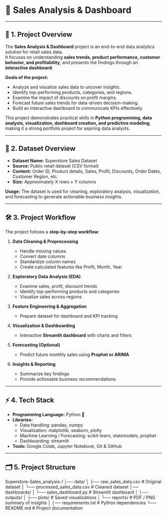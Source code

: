 # 🛒 Sales Analysis & Dashboard

---

## 📌 1. Project Overview
The **Sales Analysis & Dashboard** project is an end-to-end data analytics solution for retail sales data.  
It focuses on understanding **sales trends, product performance, customer behavior, and profitability**, and presents the findings through an **interactive dashboard**.  

**Goals of the project:**  
- Analyze and visualize sales data to uncover insights.  
- Identify top-performing products, categories, and regions.  
- Examine the impact of discounts on profit margins.  
- Forecast future sales trends for data-driven decision-making.  
- Build an interactive dashboard to communicate KPIs effectively.  

This project demonstrates practical skills in **Python programming, data analysis, visualization, dashboard creation, and predictive modeling**, making it a strong portfolio project for aspiring data analysts.

---

## 📂 2. Dataset Overview
- **Dataset Name:** Superstore Sales Dataset  
- **Source:** Public retail dataset (CSV format)  
- **Content:** Order ID, Product details, Sales, Profit, Discounts, Order Dates, Customer Region, etc.  
- **Size:** Approximately X rows × Y columns  

**Usage:** The dataset is used for cleaning, exploratory analysis, visualization, and forecasting to generate actionable business insights.

---

## 🛠 3. Project Workflow
The project follows a **step-by-step workflow**:

1. **Data Cleaning & Preprocessing**  
   - Handle missing values  
   - Convert date columns  
   - Standardize column names  
   - Create calculated features like Profit, Month, Year  

2. **Exploratory Data Analysis (EDA)**  
   - Examine sales, profit, discount trends  
   - Identify top-performing products and categories  
   - Visualize sales across regions  

3. **Feature Engineering & Aggregation**  
   - Prepare dataset for dashboard and KPI tracking  

4. **Visualization & Dashboarding**  
   - Interactive **Streamlit dashboard** with charts and filters  

5. **Forecasting (Optional)**  
   - Predict future monthly sales using **Prophet or ARIMA**  

6. **Insights & Reporting**  
   - Summarize key findings  
   - Provide actionable business recommendations  

---

## ⚡ 4. Tech Stack
- **Programming Language:** Python 🐍  
- **Libraries:**  
  - Data Handling: pandas, numpy  
  - Visualization: matplotlib, seaborn, plotly  
  - Machine Learning / Forecasting: scikit-learn, statsmodels, prophet  
  - Dashboarding: streamlit  
- **Tools:** Google Colab, Jupyter Notebook, Git & GitHub  

---

## 🗂 5. Project Structure
Superstore-Sales_analysis-/
│── data/
│ ├── raw_sales_data.csv # Original dataset
│ └── processed_sales_data.csv # Cleaned dataset
│── dashboards/
│ └── sales_dashboard.py # Streamlit dashboard
│
│── outputs/
│ ├── plots/ # Saved visualizations
│ └── reports/ # PDF / PNG summary of insights
│
│── requirements.txt # Python dependencies
└── README.md # Project documentation
